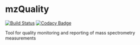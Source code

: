 # mzQuality

[![Build Status](https://travis-ci.org/leidenuniv-lacdr-abs/mzQuality.svg?branch=master)](https://travis-ci.org/leidenuniv-lacdr-abs/mzQuality) [![Codacy Badge](https://api.codacy.com/project/badge/Grade/3de83824a5a14684b69d9c00719ca029)](https://www.codacy.com/app/michaelvanvliet/mzQuality?utm_source=github.com&amp;utm_medium=referral&amp;utm_content=leidenuniv-lacdr-abs/mzQuality&amp;utm_campaign=Badge_Grade)

Tool for quality monitoring and reporting of mass spectrometry measurements

